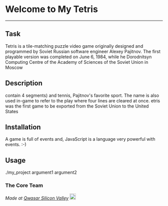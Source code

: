 # Welcome to My Tetris
***

## Task
Tetris is a tile-matching puzzle video game originally designed and programmed by Soviet Russian software engineer Alexey Pajitnov. The first playable version was completed on June 6, 1984, while he
Dorodnitsyn Computing Centre of the Academy of Sciences of the Soviet Union in Moscow

## Description
contain 4 segments) and tennis, Pajitnov's favorite sport. The name is also used in-game to refer to the play where four lines are cleared at once.
etris was the first game to be exported from the Soviet Union to the United States

## Installation
A game is full of events and, JavaScript is a language very powerful with events. :-)

## Usage

./my_project argument1 argument2


### The Core Team


<span><i>Made at <a href='https://qwasar.io'>Qwasar Silicon Valley</a></i></span>
<span><img alt='Qwasar Silicon Valley Logo' src='https://storage.googleapis.com/qwasar-public/qwasar-logo_50x50.png' width='20px'></span>